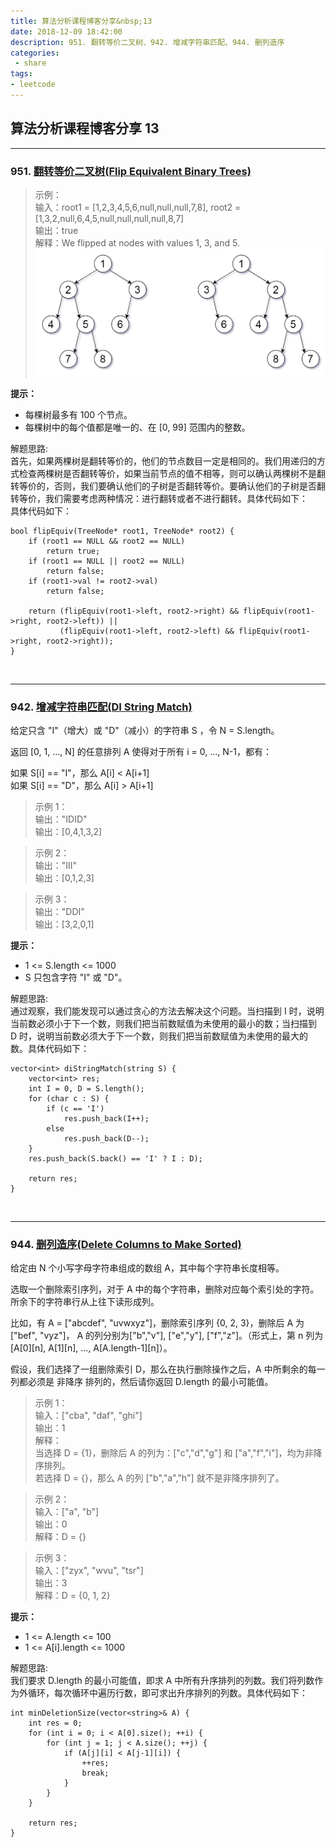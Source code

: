 ```yaml
---
title: 算法分析课程博客分享&nbsp;13
date: 2018-12-09 18:42:00
description: 951. 翻转等价二叉树、942. 增减字符串匹配、944. 删列造序
categories:
 - share
tags: 
- leetcode
---
```


## 算法分析课程博客分享&nbsp;13

----------

### 951. [翻转等价二叉树(Flip Equivalent Binary Trees)](https://leetcode-cn.com/problems/flip-equivalent-binary-trees/)

> 示例： <br />
> 输入：root1 = [1,2,3,4,5,6,null,null,null,7,8], root2 = [1,3,2,null,6,4,5,null,null,null,null,8,7] <br />
> 输出：true <br />
> 解释：We flipped at nodes with values 1, 3, and 5. <br />
> ![](https://raw.githubusercontent.com/Eros-L/Eros-L.github.io/master/_posts/leetcode/951.png)

**提示：** <br />
- 每棵树最多有 100 个节点。
- 每棵树中的每个值都是唯一的、在 [0, 99] 范围内的整数。


解题思路: <br />
首先，如果两棵树是翻转等价的，他们的节点数目一定是相同的。我们用递归的方式检查两棵树是否翻转等价，如果当前节点的值不相等，则可以确认两棵树不是翻转等价的，否则，我们要确认他们的子树是否翻转等价。要确认他们的子树是否翻转等价，我们需要考虑两种情况：进行翻转或者不进行翻转。具体代码如下： <br />
具体代码如下： <br />

```
bool flipEquiv(TreeNode* root1, TreeNode* root2) {
    if (root1 == NULL && root2 == NULL)
        return true;
    if (root1 == NULL || root2 == NULL)
        return false;
    if (root1->val != root2->val)
        return false;

    return (flipEquiv(root1->left, root2->right) && flipEquiv(root1->right, root2->left)) || 
           (flipEquiv(root1->left, root2->left) && flipEquiv(root1->right, root2->right));
}
```
<br />


----------

### 942. [增减字符串匹配(DI String Match)](https://leetcode-cn.com/problems/di-string-match/)

给定只含 "I"（增大）或 "D"（减小）的字符串 S ，令 N = S.length。 <br />

返回 [0, 1, ..., N] 的任意排列 A 使得对于所有 i = 0, ..., N-1，都有： <br />

如果 S[i] == "I"，那么 A[i] < A[i+1] <br />
如果 S[i] == "D"，那么 A[i] > A[i+1] <br />
 

> 示例 1： <br />
> 输出："IDID" <br />
> 输出：[0,4,1,3,2] <br />

> 示例 2： <br />
> 输出："III" <br />
> 输出：[0,1,2,3] <br />

> 示例 3： <br />
> 输出："DDI" <br />
> 输出：[3,2,0,1] <br />

**提示：** <br />
- 1 <= S.length <= 1000
- S 只包含字符 "I" 或 "D"。


解题思路: <br />
通过观察，我们能发现可以通过贪心的方法去解决这个问题。当扫描到 I 时，说明当前数必须小于下一个数，则我们把当前数赋值为未使用的最小的数；当扫描到 D 时，说明当前数必须大于下一个数，则我们把当前数赋值为未使用的最大的数。具体代码如下： <br />

```
vector<int> diStringMatch(string S) {
    vector<int> res;
    int I = 0, D = S.length();
    for (char c : S) {
        if (c == 'I')
            res.push_back(I++);
        else
            res.push_back(D--);
    }
    res.push_back(S.back() == 'I' ? I : D);

    return res;
}
```
<br />


----------

### 944. [删列造序(Delete Columns to Make Sorted)](https://leetcode-cn.com/problems/delete-columns-to-make-sorted/)

给定由 N 个小写字母字符串组成的数组 A，其中每个字符串长度相等。 <br />

选取一个删除索引序列，对于 A 中的每个字符串，删除对应每个索引处的字符。 所余下的字符串行从上往下读形成列。 <br />

比如，有 A = ["abcdef", "uvwxyz"]，删除索引序列 {0, 2, 3}，删除后 A 为["bef", "vyz"]， A 的列分别为["b","v"], ["e","y"], ["f","z"]。（形式上，第 n 列为 [A[0]&#91;n&#93;, A[1]&#91;n&#93;, ..., A[A.length-1]&#91;n&#93;）。 <br />

假设，我们选择了一组删除索引 D，那么在执行删除操作之后，A 中所剩余的每一列都必须是 非降序 排列的，然后请你返回 D.length 的最小可能值。 <br />

> 示例 1： <br />
> 输入：["cba", "daf", "ghi"] <br />
> 输出：1 <br />
> 解释： <br />
> 当选择 D = {1}，删除后 A 的列为：["c","d","g"] 和 ["a","f","i"]，均为非降序排列。 <br />
> 若选择 D = {}，那么 A 的列 ["b","a","h"] 就不是非降序排列了。 <br />

> 示例 2： <br />
> 输入：["a", "b"] <br />
> 输出：0 <br />
> 解释：D = {} <br />

> 示例 3： <br />
> 输入：["zyx", "wvu", "tsr"] <br />
> 输出：3 <br />
> 解释：D = {0, 1, 2} <br />

**提示：** <br />
- 1 <= A.length <= 100
- 1 <= A[i].length <= 1000


解题思路: <br />
我们要求 D.length 的最小可能值，即求 A 中所有升序排列的列数。我们将列数作为外循环，每次循环中遍历行数，即可求出升序排列的列数。具体代码如下： <br />

```
int minDeletionSize(vector<string>& A) {
    int res = 0;
    for (int i = 0; i < A[0].size(); ++i) {
        for (int j = 1; j < A.size(); ++j) {
            if (A[j][i] < A[j-1][i]) {
                ++res;
                break;
            }
        }
    }

    return res;
}
```
<br />

